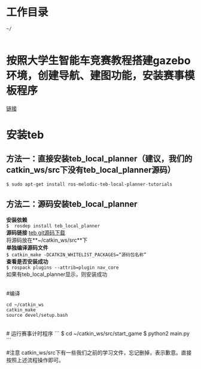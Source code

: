 # 工作目录
`~/ ` <br>
<br>

# 按照大学生智能车竞赛教程搭建gazebo环境，创建导航、建图功能，安装赛事模板程序
[链接](http://www.iflyros.com/#/courseInfo?id=95)
<br>
# 安装teb
## 方法一：直接安装teb_local_planner（建议，我们的catkin_ws/src下没有teb_local_planner源码）
`$ sudo apt-get install ros-melodic-teb-local-planner-tutorials` <br>
## 方法二：源码安装teb_local_planner
**安装依赖** <br>
` $  rosdep install teb_local_planner  ` <br>
**源码链接** [teb git源码下载](https://github.com/rst-tu-dortmund/teb_local_planner)<br>
将源码放在**~/catkin_ws/src**下 <br>
**单独编译源码文件** <br>
`$ catkin_make -DCATKIN_WHITELIST_PACKAGES=“源码包名称”`<br>
**查看是否安装成功** <br>
`$ rospack plugins --attrib=plugin nav_core `<br>
如果有teb_local_planner显示，则安装成功 <br>
<br>

#编译
```
cd ~/catkin_ws
catkin_make
source devel/setup.bash
```
<br>
# 运行赛事计时程序 
```
$ cd ~/catkin_ws/src/start_game 
$  python2 main.py 
```
<br>

#注意
catkin_ws/src下有一些我们之前的学习文件，忘记删掉，表示歉意。直接按照上述流程操作即可。<br>

